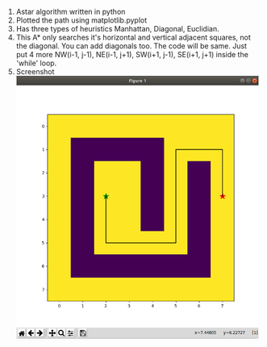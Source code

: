 1. Astar algorithm written in python
2. Plotted the path using matplotlib.pyplot
3. Has three types of heuristics Manhattan, Diagonal, Euclidian.
4. This A\* only searches it's horizontal and vertical adjacent squares, not the diagonal. You can add diagonals too. The code will be same. Just put 4 more NW(i-1, j-1), NE(i-1, j+1), SW(i+1, j-1), SE(i+1, j+1) inside the 'while' loop.
5. Screenshot ![](Screenshots/1.Screenshot.png)
